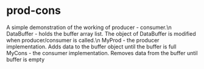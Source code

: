 # prod-cons
A simple demonstration of the working of producer - consumer.\n
DataBuffer - holds the buffer array list. The object of DataBuffer is modified when producer/consumer is called.\n
MyProd - the producer implementation. Adds data to the buffer object until the buffer is full
MyCons - the consumer implementation. Removes data from the buffer until buffer is empty
